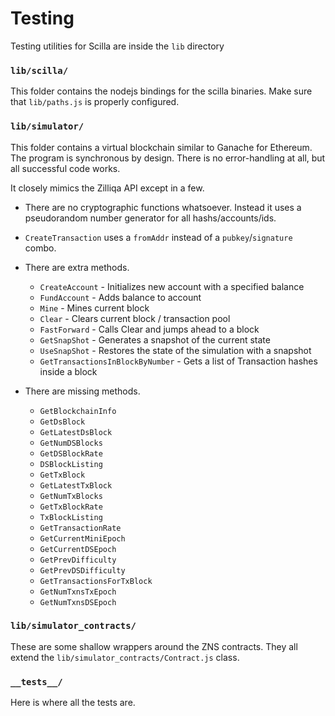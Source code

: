 # Testing

Testing utilities for Scilla are inside the `lib` directory

### `lib/scilla/`

This folder contains the nodejs bindings for the scilla binaries. Make sure that
`lib/paths.js` is properly configured.

### `lib/simulator/`

This folder contains a virtual blockchain similar to Ganache for Ethereum. The
program is synchronous by design. There is no error-handling at all, but all
successful code works.

It closely mimics the Zilliqa API except in a few.

- There are no cryptographic functions whatsoever. Instead it uses a
  pseudorandom number generator for all hashs/accounts/ids.
- `CreateTransaction` uses a `fromAddr` instead of a `pubkey`/`signature` combo.
- There are extra methods.

  - `CreateAccount` - Initializes new account with a specified balance
  - `FundAccount` - Adds balance to account
  - `Mine` - Mines current block
  - `Clear` - Clears current block / transaction pool
  - `FastForward` - Calls Clear and jumps ahead to a block
  - `GetSnapShot` - Generates a snapshot of the current state
  - `UseSnapShot` - Restores the state of the simulation with a snapshot
  - `GetTransactionsInBlockByNumber` - Gets a list of Transaction hashes inside
    a block

- There are missing methods.

  - `GetBlockchainInfo`
  - `GetDsBlock`
  - `GetLatestDsBlock`
  - `GetNumDSBlocks`
  - `GetDSBlockRate`
  - `DSBlockListing`
  - `GetTxBlock`
  - `GetLatestTxBlock`
  - `GetNumTxBlocks`
  - `GetTxBlockRate`
  - `TxBlockListing`
  - `GetTransactionRate`
  - `GetCurrentMiniEpoch`
  - `GetCurrentDSEpoch`
  - `GetPrevDifficulty`
  - `GetPrevDSDifficulty`
  - `GetTransactionsForTxBlock`
  - `GetNumTxnsTxEpoch`
  - `GetNumTxnsDSEpoch`

### `lib/simulator_contracts/`

These are some shallow wrappers around the ZNS contracts. They all extend the
`lib/simulator_contracts/Contract.js` class.

### `__tests__/`

Here is where all the tests are.
